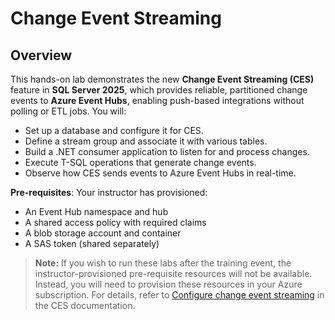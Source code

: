 ﻿# Change Event Streaming

## Overview

This hands-on lab demonstrates the new **Change Event Streaming (CES)** feature in **SQL Server 2025**, which provides reliable, partitioned change events to **Azure Event Hubs**, enabling push-based integrations without polling or ETL jobs. You will:

* Set up a database and configure it for CES.
* Define a stream group and associate it with various tables.
* Build a .NET consumer application to listen for and process changes.
* Execute T-SQL operations that generate change events.
* Observe how CES sends events to Azure Event Hubs in real-time.

**Pre-requisites**: Your instructor has provisioned:

* An Event Hub namespace and hub
* A shared access policy with required claims
* A blob storage account and container
* A SAS token (shared separately)

> **Note:** If you wish to run these labs after the training event, the instructor-provisioned pre-requisite resources will not be available. Instead, you will need to provision these resources in your Azure subscription. For details, refer to [Configure change event streaming](https://learn.microsoft.com/en-us/sql/relational-databases/track-changes/change-event-streaming/configure?view=sql-server-ver17) in the CES documentation.
